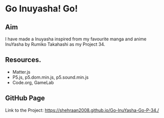 # Go Inuyasha! Go!

## Aim
I have made a Inuyasha inspired from my favourite manga and anime InuYasha by Rumiko Takahashi as my Project 34.

## Resources.

- Matter.js
- P5.js, p5.dom.min.js, p5.sound.min.js
- Code.org, GameLab

## GitHub Page

Link to the Project: https://shehraan2008.github.io/Go-InuYasha-Go-P-34./
